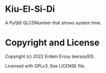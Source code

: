 # Kiu-El-Si-Di
A PyQt6 QLCDNumber that shows system time.

# Copyright and License
Copyright (c) 2022 Erdem Ersoy (eersoy93).

Licensed with GPLv3. See LICENSE file.
